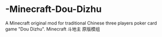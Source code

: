 # -Minecraft-Dou-Dizhu
A Minecraft original mod for traditional Chinese three players poker card game "Dou Dizhu".
Minecraft 斗地主 原版模组
